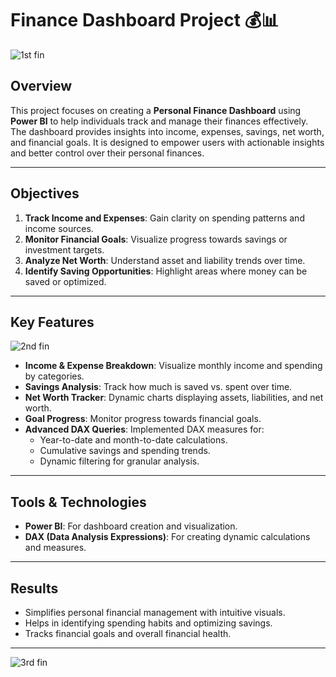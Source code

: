 # Finance Dashboard Project 💰📊

![1st fin](https://github.com/user-attachments/assets/79972258-d4c2-4237-872b-30547d08608b)

## Overview  
This project focuses on creating a **Personal Finance Dashboard** using **Power BI** to help individuals track and manage their finances effectively. The dashboard provides insights into income, expenses, savings, net worth, and financial goals. It is designed to empower users with actionable insights and better control over their personal finances.  

---

## Objectives  
1. **Track Income and Expenses**: Gain clarity on spending patterns and income sources.  
2. **Monitor Financial Goals**: Visualize progress towards savings or investment targets.  
3. **Analyze Net Worth**: Understand asset and liability trends over time.  
4. **Identify Saving Opportunities**: Highlight areas where money can be saved or optimized.  

---

## Key Features  

![2nd  fin](https://github.com/user-attachments/assets/49533ed9-c9cb-403e-ae27-e6a6752f3e61)

- **Income & Expense Breakdown**: Visualize monthly income and spending by categories.  
- **Savings Analysis**: Track how much is saved vs. spent over time.  
- **Net Worth Tracker**: Dynamic charts displaying assets, liabilities, and net worth.  
- **Goal Progress**: Monitor progress towards financial goals.  
- **Advanced DAX Queries**: Implemented DAX measures for:  
  - Year-to-date and month-to-date calculations.  
  - Cumulative savings and spending trends.  
  - Dynamic filtering for granular analysis.  

---

## Tools & Technologies  
- **Power BI**: For dashboard creation and visualization.  
- **DAX (Data Analysis Expressions)**: For creating dynamic calculations and measures.  

---

## Results  
- Simplifies personal financial management with intuitive visuals.  
- Helps in identifying spending habits and optimizing savings.  
- Tracks financial goals and overall financial health.  

---

![3rd fin](https://github.com/user-attachments/assets/a9833d44-1551-4094-9af6-06bb6fb6b4a1)
